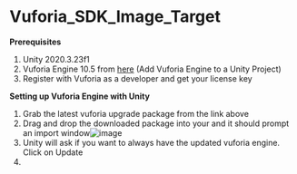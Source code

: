 # Vuforia_SDK_Image_Target

**Prerequisites**
  1. Unity 2020.3.23f1
  2. Vuforia Engine 10.5 from [here](https://developer.vuforia.com/downloads/sdk) (Add Vuforia Engine to a Unity Project)
  3. Register with Vuforia as a developer and get your license key

**Setting up Vuforia Engine with Unity**
  1. Grab the latest vuforia upgrade package from the link above
  2. Drag and drop the downloaded package into your  and it should prompt an import window![image](https://user-images.githubusercontent.com/43946298/155774491-0033301f-7342-4a88-af7b-21d3594d318e.png)
  3. Unity will ask if you want to always have the updated vuforia engine. Click on Update
  4. 
         
       
